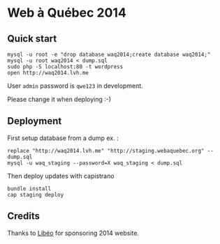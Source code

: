 # Web à Québec 2014

## Quick start

    mysql -u root -e "drop database waq2014;create database waq2014;"
    mysql -u root waq2014 < dump.sql
    sudo php -S localhost:80 -t wordpress
    open http://waq2014.lvh.me

User `admin` password is `qwe123` in development.

Please change it when deploying :-)

## Deployment

First setup database from a dump ex. :

    replace "http://waq2014.lvh.me" "http://staging.webaquebec.org" -- dump.sql
    mysql -u waq_staging --password=X waq_staging < dump.sql

Then deploy updates with capistrano

    bundle install
    cap staging deploy

## Credits

Thanks to [Libéo](http://libeo.com) for sponsoring 2014 website.